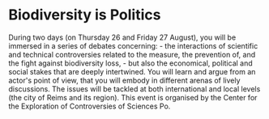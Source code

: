 # Biodiversity is Politics

During two days (on Thursday 26 and Friday 27 August), you will be immersed in a series of debates concerning: - the interactions of scientific and technical controversies related to the measure, the prevention of, and the fight against biodiversity loss, - but also the economical, political and social stakes that are deeply intertwined. You will learn and argue from an actor's point of view, that you will embody in different arenas of lively discussions. The issues will be tackled at both international and local levels (the city of Reims and its region). This event is organised by the Center for the Exploration of Controversies of Sciences Po.
